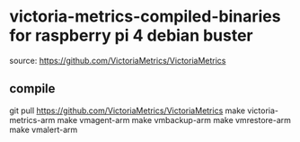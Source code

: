 # victoria-metrics-compiled-binaries for raspberry pi 4 debian buster

source: https://github.com/VictoriaMetrics/VictoriaMetrics

## compile

git pull https://github.com/VictoriaMetrics/VictoriaMetrics
make victoria-metrics-arm
make vmagent-arm
make vmbackup-arm
make vmrestore-arm
make vmalert-arm


